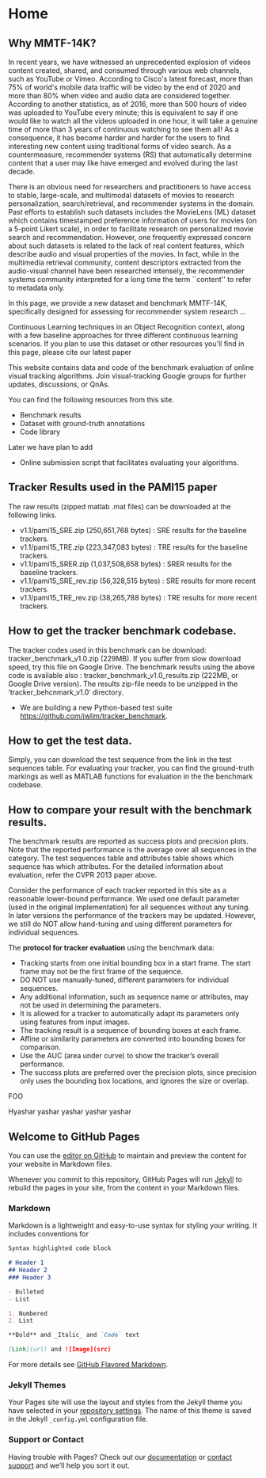# Home

## Why MMTF-14K?

In recent years, we have witnessed an unprecedented explosion of videos content created, shared, and consumed through various web channels, such as YouTube or Vimeo. According to Cisco's latest forecast, more than 75% of world's mobile data traffic will be video by the end of 2020 and more than 80% when video and audio data are considered together. According to another statistics, as of 2016, more than 500 hours of video was uploaded to YouTube every minute; this is equivalent to say if one would like to watch all the videos uploaded in one hour, it will take a genuine time of more than 3 years of continuous watching to see them all! As a consequence, it has become harder and harder for the users to find interesting new content using traditional forms of video search. As a countermeasure, recommender systems (RS) that automatically determine content that a user may like have emerged and evolved during the last decade.

There is an obvious need for researchers and practitioners to have access to stable, large-scale, and multimodal datasets of movies to research personalization, search/retrieval, and recommender systems in the domain. Past efforts to establish such datasets includes the MovieLens (ML) dataset which contains timestamped preference information of users for movies (on a 5-point Likert scale), in order to facilitate research on personalized movie search and recommendation. However, one frequently expressed concern about such datasets is related to the lack of real content features, which describe audio and visual properties of the movies. In fact, while in the multimedia retrieval community, content descriptors extracted from the audio-visual channel have been researched intensely, the recommender systems community interpreted for a long time the term ``content'' to refer to metadata only. 

In this page, we provide a new dataset and benchmark MMTF-14K, specifically designed for assessing for recommender system research … 


 Continuous Learning techniques in an Object Recognition context, along with a few baseline approaches for three different continuous learning scenarios. If you plan to use this dataset or other resources you'll find in this page, please cite our latest paper


This website contains data and code of the benchmark evaluation of online visual tracking algorithms.
Join visual-tracking Google groups for further updates, discussions, or QnAs.

You can find the following resources from this site.
- Benchmark results
- Dataset with ground-truth annotations
- Code library

Later we have plan to add
- Online submission script that facilitates evaluating your algorithms.

## Tracker Results used in the PAMI15 paper

The raw results (zipped matlab .mat files) can be downloaded at the following links.
- v1.1/pami15_SRE.zip (250,651,768 bytes) : SRE results for the baseline trackers.
- v1.1/pami15_TRE.zip (223,347,083 bytes) : TRE results for the baseline trackers.
- v1.1/pami15_SRER.zip (1,037,508,658 bytes) : SRER results for the baseline trackers.
- v1.1/pami15_SRE_rev.zip (56,328,515 bytes) : SRE results for more recent trackers.
- v1.1/pami15_TRE_rev.zip (38,265,788 bytes) : TRE results for more recent trackers.

## How to get the tracker benchmark codebase.

The tracker codes used in this benchmark can be download: tracker_benchmark_v1.0.zip (229MB).
If you suffer from slow download speed, try this file on Google Drive.
The benchmark results using the above code is available also : tracker_benchmark_v1.0_results.zip (222MB, or Google Drive version).
The results zip-file needs to be unzipped in the ‘tracker_behcnmark_v1.0′ directory.
- We are building a new Python-based test suite https://github.com/jwlim/tracker_benchmark.

## How to get the test data.

Simply, you can download the test sequence from the link in the test sequences table. For evaluating your tracker, you can find the ground-truth markings as well as MATLAB functions for evaluation in the the benchmark codebase.

## How to compare your result with the benchmark results.

The benchmark results are reported as success plots and precision plots. Note that the reported performance is the average over all sequences in the category. The test sequences table and attributes table shows which sequence has which attributes. For the detailed information about evaluation, refer the CVPR 2013 paper above.

Consider the performance of each tracker reported in this site as a reasonable lower-bound performance. We used one default parameter (used in the original implementation) for all sequences without any tuning. In later versions the performance of the trackers may be updated. However, we still do NOT allow hand-tuning and using different parameters for individual sequences.

The **protocol for tracker evaluation** using the benchmark data:
- Tracking starts from one initial bounding box in a start frame.
    The start frame may not be the first frame of the sequence.
- DO NOT use manually-tuned, different parameters for individual sequences.
- Any additional information, such as sequence name or attributes, may not be used in determining the parameters.
- It is allowed for a tracker to automatically adapt its parameters only using features from input images.
- The tracking result is a sequence of bounding boxes at each frame.
- Affine or similarity parameters are converted into bounding boxes for comparison.
- Use the AUC (area under curve) to show the tracker’s overall performance.
- The success plots are preferred over the precision plots, since precision only uses the bounding box locations, and ignores the size or overlap.







FOO

Hyashar yashar yashar yashar yashar
## Welcome to GitHub Pages

You can use the [editor on GitHub](https://github.com/mmprj/mtrm_dataset/edit/master/index.md) to maintain and preview the content for your website in Markdown files.

Whenever you commit to this repository, GitHub Pages will run [Jekyll](https://jekyllrb.com/) to rebuild the pages in your site, from the content in your Markdown files.

### Markdown

Markdown is a lightweight and easy-to-use syntax for styling your writing. It includes conventions for

```markdown
Syntax highlighted code block

# Header 1
## Header 2
### Header 3

- Bulleted
- List

1. Numbered
2. List

**Bold** and _Italic_ and `Code` text

[Link](url) and ![Image](src)
```

For more details see [GitHub Flavored Markdown](https://guides.github.com/features/mastering-markdown/).

### Jekyll Themes

Your Pages site will use the layout and styles from the Jekyll theme you have selected in your [repository settings](https://github.com/mmprj/mtrm_dataset/settings). The name of this theme is saved in the Jekyll `_config.yml` configuration file.

### Support or Contact

Having trouble with Pages? Check out our [documentation](https://help.github.com/categories/github-pages-basics/) or [contact support](https://github.com/contact) and we’ll help you sort it out.
